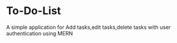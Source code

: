 # To-Do-List
A simple application for Add tasks,edit tasks,delete tasks with user authentication using MERN
